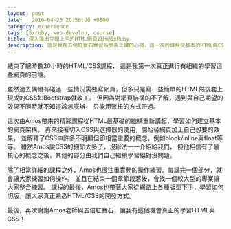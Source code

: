```yaml
---
layout: post
date:   2016-04-26 20:56:00 +0800
category: experience
tags: [5xruby, web-develop, course]
title: 深入淺出立即上手的HTML網頁設計@5xRuby
description: 這是我在五倍紅寶石實習時參與上課的心得，這一次的課程是基本的HTML與CSS使用。
---
```


結束了總時數20小時的HTML/CSS課程，
這是我第一次真正進行有組織的學習這些網頁的前端。

雖然過去偶爾有碰過一些情況需要寫網頁，但多只是寫一些簡單的HTML然後套上現成的CSS如Bootstrap就收工。
但因為對網頁結構的不了解，遇到與自己期望的效果不同時就不知道該怎麼辦，
只能用彆扭的方式帶過。

這次由Amos帶來的精彩課程從HTML最基礎的結構重新講起，學習如何建立基本的網頁架構。
再來接著切入CSS與選擇器的使用，開始替網頁加上自己想要的效果，
並解釋了CSS中許多不明顯但卻相當重要的概念，例如block/inline與float等等。
雖然Amos說CSS的細節太多了，沒辦法一一介紹給我們，
但他相信有了最核心的概念之後，其他的部分由我們自己繼續學習絕對沒問題。

除了相當詳細的課程之外，Amos也很注重實務的操作練習。每講完一個部分，就會讓大家練習如何操作。
並且在結束一個章節段落後，會找一個較大型的專案讓大家整合練習。
課程的最後，Amos也帶著大家從網路上各種版型下手，學習如何切版，讓大家真正熟悉HTML/CSS的開發方式。

最後，再次謝謝Amos老師與五倍紅寶石，讓我有這個機會真正的學習HTML與CSS！
